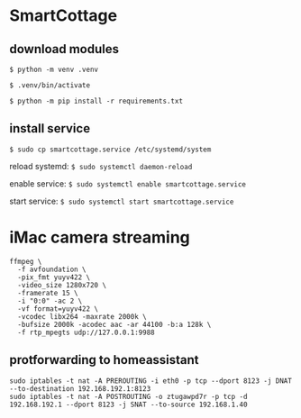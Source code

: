 # SmartCottage

## download modules

`$ python -m venv .venv`

`$ .venv/bin/activate`

`$ python -m pip install -r requirements.txt`

## install service

`$ sudo cp smartcottage.service /etc/systemd/system`

reload systemd: `$ sudo systemctl daemon-reload`

enable service: `$ sudo systemctl enable smartcottage.service`

start service:  `$ sudo systemctl start smartcottage.service`

# iMac camera streaming

```
ffmpeg \
  -f avfoundation \
  -pix_fmt yuyv422 \
  -video_size 1280x720 \
  -framerate 15 \
  -i "0:0" -ac 2 \
  -vf format=yuyv422 \
  -vcodec libx264 -maxrate 2000k \
  -bufsize 2000k -acodec aac -ar 44100 -b:a 128k \
  -f rtp_mpegts udp://127.0.0.1:9988
```


## protforwarding to homeassistant



```
sudo iptables -t nat -A PREROUTING -i eth0 -p tcp --dport 8123 -j DNAT --to-destination 192.168.192.1:8123
sudo iptables -t nat -A POSTROUTING -o ztugawpd7r -p tcp -d 192.168.192.1 --dport 8123 -j SNAT --to-source 192.168.1.40
```
